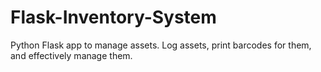 # Flask-Inventory-System
Python Flask app to manage assets. Log assets, print barcodes for them, and effectively manage them. 
